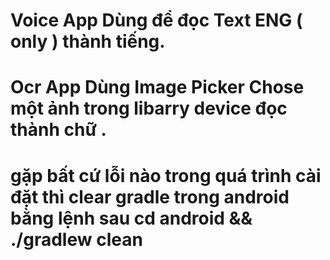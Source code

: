 # Voice App Dùng để đọc Text ENG ( only ) thành tiếng.

# Ocr App Dùng Image Picker Chose một ảnh trong libarry device đọc thành chữ .

# gặp bất cứ lỗi nào trong quá trình cài đặt thì clear gradle trong android bằng lệnh sau cd android && ./gradlew clean